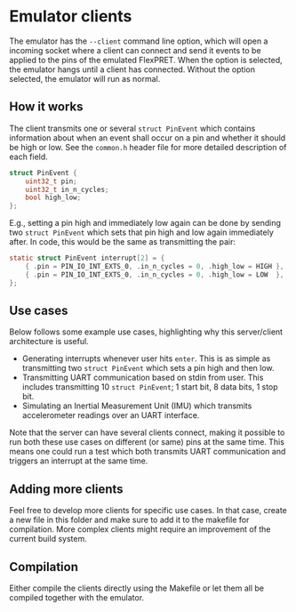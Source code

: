 # Emulator clients

The emulator has the `--client` command line option, which will open a incoming socket where a client can connect and send it events to be applied to the pins of the emulated FlexPRET. When the option is selected, the emulator hangs until a client has connected. Without the option selected, the emulator will run as normal.

## How it works

The client transmits one or several `struct PinEvent` which contains information about when an event shall occur on a pin and whether it should be high or low. See the `common.h` header file for more detailed description of each field.

```C
struct PinEvent {
    uint32_t pin;
    uint32_t in_n_cycles;
    bool high_low;
};
```

E.g., setting a pin high and immediately low again can be done by sending two `struct PinEvent` which sets that pin high and low again immediately after. In code, this would be the same as transmitting the pair:

```C
static struct PinEvent interrupt[2] = {
    { .pin = PIN_IO_INT_EXTS_0, .in_n_cycles = 0, .high_low = HIGH },
    { .pin = PIN_IO_INT_EXTS_0, .in_n_cycles = 0, .high_low = LOW  },
};
```

## Use cases

Below follows some example use cases, highlighting why this server/client architecture is useful.
* Generating interrupts whenever user hits `enter`. This is as simple as transmitting two `struct PinEvent` which sets a pin high and then low.
* Transmitting UART communication based on stdin from user. This includes transmitting 10 `struct PinEvent`; 1 start bit, 8 data bits, 1 stop bit.
* Simulating an Inertial Measurement Unit (IMU) which transmits accelerometer readings over an UART interface.

Note that the server can have several clients connect, making it possible to run both these use cases on different (or same) pins at the same time. This means one could run a test which both transmits UART communication and triggers an interrupt at the same time.

## Adding more clients

Feel free to develop more clients for specific use cases. In that case, create a new file in this folder and make sure to add it to the makefile for compilation. More complex clients might require an improvement of the current build system.

## Compilation

Either compile the clients directly using the Makefile or let them all be compiled together with the emulator.
